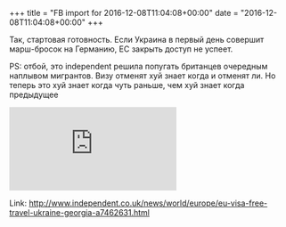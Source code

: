 +++
title = "FB import for 2016-12-08T11:04:08+00:00"
date = "2016-12-08T11:04:08+00:00"
+++

Так, стартовая готовность. Если Украина в первый день совершит марш-бросок на Германию, ЕС закрыть доступ не успеет. 

PS: отбой, это independent решила попугать британцев очередным наплывом мигрантов. Визу отменят хуй знает когда и отменят ли. Но теперь это хуй знает когда чуть раньше, чем хуй знает когда предыдущее



![Phote](https://external.xx.fbcdn.net/safe_image.php?d=AQAPKzdwvl4RRduH&w=130&h=130&url=https%3A%2F%2Fstatic.independent.co.uk%2Fs3fs-public%2Fthumbnails%2Fimage%2F2015%2F10%2F15%2F13%2FCQ3xQFqWsAAirna.jpg&cfs=1&_nc_hash=AQBygNPj04eNWXcg)


Link: http://www.independent.co.uk/news/world/europe/eu-visa-free-travel-ukraine-georgia-a7462631.html
